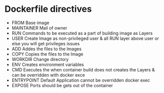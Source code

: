 # Dockerfile directives
* FROM       Base image
* MAINTAINER Mail of owner
* RUN        Commands to be executed as a part of building image as Layers
* USER       Create Image as non-privileged user & all RUN layer above user or else you will get privileges issues
* ADD        Addes the files to the Images
* COPY       Copies the files to the Image
* WORKDIR    Change directory
* ENV        Creates environment variables
* CMD        Executes the when container build does not creates the Layers & can be overridden with docker exce
* ENTRYPOINT Default Application cannot be overridden docker exec
* EXPOSE     Ports should be gets out of the container

